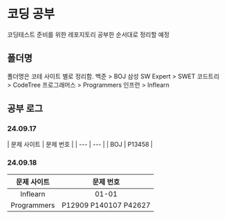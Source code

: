 # 코딩 공부
코딩테스트 준비를 위한 레포지토리
공부한 순서대로 정리할 예정

## 폴더명
폴더명은 코테 사이트 별로 정리함.
백준 > BOJ
삼성 SW Expert > SWET
코드트리 > CodeTree
프로그래머스 > Programmers
인프런 > Inflearn

## 공부 로그
### 24.09.17
| 문제 사이트 | 문제 번호 |
| *---* | *---* |
| BOJ | P13458 |

### 24.09.18
| 문제 사이트 | 문제 번호 |
| :---: | :---: |
| Inflearn | 01-01 |
| Programmers | P12909 P140107 P42627 |
